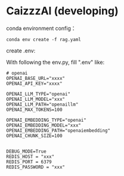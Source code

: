 

# CaizzzAI (developing)


conda environment config：

```conda env create -f rag.yaml```

create .env:

With following the env.py, fill ".env" like:

```
# openai
OPENAI_BASE_URL="xxxx"
OPENAI_API_KEY="xxxx"

OPENAI_LLM_TYPE="openai"
OPENAI_LLM_MODEL="xxx"
OPENAI_LLM_PATH="openaillm"
OPENAI_MAX_TOKENS=100

OPENAI_EMBEDDING_TYPE="openai"
OPENAI_EMBEDDING_MODEL="xxx"
OPENAI_EMBEDDING_PATH="openaiembedding"
OPENAI_CHUNK_SIZE=100


DEBUG_MODE=True
REDIS_HOST = "xxx"
REDIS_PORT = 6379
REDIS_PASSWORD = "xxx"
```




